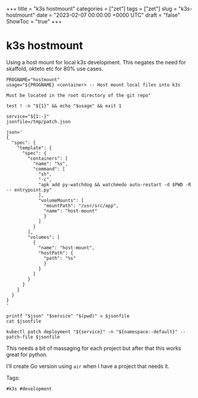 +++
title = "k3s hostmount"
categories = ["zet"]
tags = ["zet"]
slug = "k3s-hostmount"
date = "2023-02-07 00:00:00 +0000 UTC"
draft = "false"
ShowToc = "true"
+++

# k3s hostmount

Using a host mount for local k3s development. This negates the need 
for skaffold, okteto etc for 80% use cases.

```shell
PROGNAME="hostmount"
usage="${PROGNAME} <container> -- Host mount local files into k3s

Must be located in the root directory of the git repo"

test ! -n "${1}" && echo "$usage" && exit 1

service="${1:-}"
jsonfile=/tmp/patch.json

json='
{
  "spec": {
    "template": {
      "spec": {
        "containers": [
          "name": "%s",
          "command": [
            "sh",
            "-c",
            "apk add py-watchdog && watchmedo auto-restart -d $PWD -R -- entrypoint.py"
            ],
            "volumeMounts": [
              "mountPath": "/usr/src/app",
              "name": "host-mount"
              }
            ]
          }
        ],
        "volumes": [
          {
            "name": "host-mount",
            "hostPath": {
              "path": "%s"
              }
            }
          ]
        }
      }
    }
  }
}
'

printf "$json" "$service" "$(pwd)" > $jsonfile 
cat $jsonfile

kubectl patch deployment "${service}" -n "${namespace:-default}" --patch-file $jsonfile
```

This needs a bit of massaging for each project but  after that this works great for python.

I'll create Go version using `air` when I have a project that needs it.

Tags:

    #k3s #development
